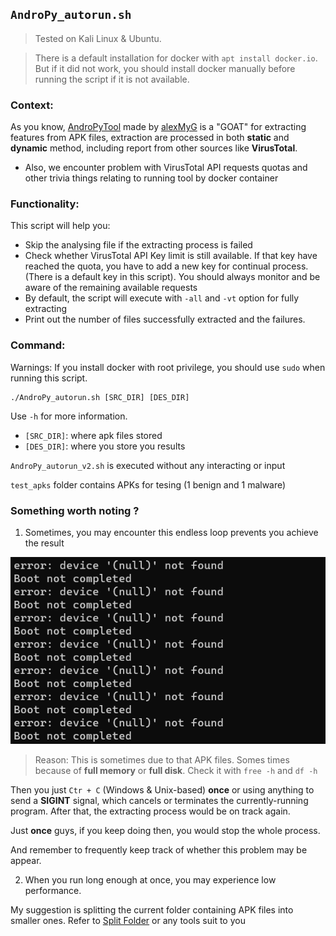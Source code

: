 ## `AndroPy_autorun.sh`

> Tested on Kali Linux & Ubuntu.

> There is a default installation for docker with `apt install docker.io`. But if it did not work, you should install docker manually before running the script if it is not available.

### Context: 

As you know, [AndroPyTool](https://github.com/alexMyG/AndroPyTool) made by [alexMyG](https://github.com/alexMyG/AndroPyTool/commits?author=alexMyG) is a "GOAT" for extracting features from APK files, extraction are processed in both **static** and **dynamic** method, including report from other sources like **VirusTotal**. 
- Also, we encounter problem with VirusTotal API requests quotas and other trivia things relating to running tool by docker container

### Functionality: 

This script will help you: 
- Skip the analysing file if the extracting process is failed
- Check whether VirusTotal API Key limit is still available. If that key have reached the quota, you have to add a new key for continual process. (There is a default key in this script). You should always monitor and be aware of the remaining available requests
- By default, the script will execute with `-all` and `-vt` option for fully extracting
- Print out the number of files successfully extracted and the failures.

### Command: 

Warnings: If you install docker with root privilege, you should use `sudo` when running this script.
```
./AndroPy_autorun.sh [SRC_DIR] [DES_DIR]
```

Use `-h` for more information.

- `[SRC_DIR]`: where apk files stored
- `[DES_DIR]`: where you store you results

`AndroPy_autorun_v2.sh` is executed without any interacting or input 

`test_apks` folder contains APKs for tesing (1 benign and 1 malware)

### Something worth noting ?

1. Sometimes, you may encounter this endless loop prevents you achieve the result

<p align="center"> 
    <img src="images/device_boot_null.png">
</p>

> Reason: This is sometimes due to that APK files. Somes times because of **full memory** or **full disk**. Check it with `free -h` and `df -h`

Then you just `Ctr + C` (Windows & Unix-based) **once** or using anything to send a **SIGINT** signal, which cancels or terminates the currently-running program. After that, the extracting process would be on track again. 

Just **once** guys, if you keep doing then, you would stop the whole process. 

And remember to frequently keep track of whether this problem may be appear.

2. When you run long enough at once, you may experience low performance. 

My suggestion is splitting the current folder containing APK files into smaller ones. Refer to [Split Folder](https://github.com/khangtictoc/Android_malware_classification/blob/main/scripts/split-folder.py) or any tools suit to you
